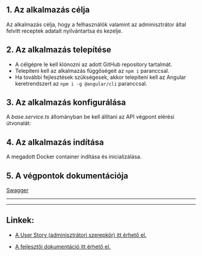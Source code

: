 ## **1. Az alkalmazás célja**

Az alkalmazás célja, hogy a felhasználók valamint az adminisztrátor által felvitt receptek adatait nyilvántartsa és kezelje.

## **2. Az alkalmazás telepítése**

- A célgépre le kell klónozni az adott GitHub repository tartalmát.
- Telepíteni kell az alkalmazás függőségeit az `npm i` paranccsal.
- Ha további fejlesztések szükségesek, akkor telepíteni kell az Angular keretrendszert az `npm i -g @angular/cli` paranccsal.

## **3. Az alkalmazás konfigurálása**

A _base.service.ts_ állományban be kell állítani az API végpont elérési útvonalát:  


## **4. Az alkalmazás indítása**

A megadott Docker container indítása és inicializálása.


## **5. A végpontok dokumentációja**

[Swagger](https://)

---
---

## **Linkek:**  

- [A User Story (adminisztrátori szerepkör) itt érhető el.](https://github.com/czetoj/recipeDB/blob/main/README.md)

- [A fejlesztői dokumentáció itt érhető el.](https://github.com/czetoj/recipeDB/blob/main/DEVELOPER_DOCUMENTATION.md)
